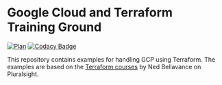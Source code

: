 # Google Cloud and Terraform Training Ground

[![Plan](https://github.com/koenighotze/gcp-terraform-examples/actions/workflows/plan.yml/badge.svg)](https://github.com/koenighotze/gcp-terraform-examples/actions/workflows/plan.yml)
[![Codacy Badge](https://app.codacy.com/project/badge/Grade/fbf4eeb8fc24427eb482bee926570281)](https://app.codacy.com/gh/koenighotze/gcp-terraform-examples/dashboard?utm_source=gh&utm_medium=referral&utm_content=&utm_campaign=Badge_grade)

This repository contains examples for handling GCP using Terraform.
The examples are based on the [Terraform courses](git@github.com:ned1313/Deep-Dive-Terraform.git) by Ned Bellavance on Pluralsight. 

